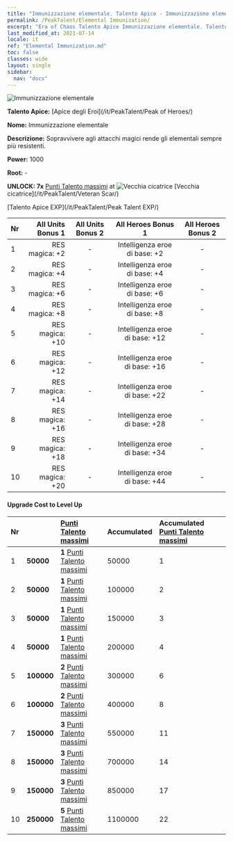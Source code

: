 ```yaml
---
title: "Immunizzazione elementale. Talento Apice - Immunizzazione elementale"
permalink: /PeakTalent/Elemental Immunization/
excerpt: "Era of Chaos Talento Apice Immunizzazione elementale. Talento Apice Immunizzazione elementale. Immunizzazione elementale"
last_modified_at: 2021-07-14
locale: it
ref: "Elemental Immunization.md"
toc: false
classes: wide
layout: single
sidebar:
  nav: "docs"
---
```


  ![Immunizzazione elementale](/images/pt/talent_1004.png)

  **Talento Apice:** [Apice degli Eroi](/it/PeakTalent/Peak of Heroes/)

  **Nome:** Immunizzazione elementale

  **Descrizione:** Sopravvivere agli attacchi magici rende gli elementali sempre più resistenti.

  **Power:** 1000

  **Root:** -

  **UNLOCK: 7x** [Punti Talento massimi](/ItemsIT/con_934/) at ![Vecchia cicatrice](/images/pt/talent_1003.png) [Vecchia cicatrice](/it/PeakTalent/Veteran Scar/)

  [Talento Apice EXP](/it/PeakTalent/Peak Talent EXP/)

  | Nr | All Units Bonus 1 | All Units Bonus 2 | All Heroes Bonus 1 | All Heroes Bonus 2 |
  |:---|--------------:|:-------------:|:-------------:|:-------------:|
  | 1 | RES magica: +2 | - | Intelligenza eroe di base: +2 | - |
  | 2 | RES magica: +4 | - | Intelligenza eroe di base: +4 | - |
  | 3 | RES magica: +6 | - | Intelligenza eroe di base: +6 | - |
  | 4 | RES magica: +8 | - | Intelligenza eroe di base: +8 | - |
  | 5 | RES magica: +10 | - | Intelligenza eroe di base: +12 | - |
  | 6 | RES magica: +12 | - | Intelligenza eroe di base: +16 | - |
  | 7 | RES magica: +14 | - | Intelligenza eroe di base: +22 | - |
  | 8 | RES magica: +16 | - | Intelligenza eroe di base: +28 | - |
  | 9 | RES magica: +18 | - | Intelligenza eroe di base: +34 | - |
  | 10 | RES magica: +20 | - | Intelligenza eroe di base: +44 | - |


#### Upgrade Cost to Level Up

  | Nr | <i class="fas fa-coins"/> | [Punti Talento massimi](/ItemsIT/con_934/) | Accumulated <i class="fas fa-coins"/> | Accumulated [Punti Talento massimi](/ItemsIT/con_934/) |
  |:---|:--------------|:-------------|:-------------|:-------------|
  | 1 | **50000** | **1** [Punti Talento massimi](/ItemsIT/con_934/) | 50000 | 1 |
  | 2 | **50000** | **1** [Punti Talento massimi](/ItemsIT/con_934/) | 100000 | 2 |
  | 3 | **50000** | **1** [Punti Talento massimi](/ItemsIT/con_934/) | 150000 | 3 |
  | 4 | **50000** | **1** [Punti Talento massimi](/ItemsIT/con_934/) | 200000 | 4 |
  | 5 | **100000** | **2** [Punti Talento massimi](/ItemsIT/con_934/) | 300000 | 6 |
  | 6 | **100000** | **2** [Punti Talento massimi](/ItemsIT/con_934/) | 400000 | 8 |
  | 7 | **150000** | **3** [Punti Talento massimi](/ItemsIT/con_934/) | 550000 | 11 |
  | 8 | **150000** | **3** [Punti Talento massimi](/ItemsIT/con_934/) | 700000 | 14 |
  | 9 | **150000** | **3** [Punti Talento massimi](/ItemsIT/con_934/) | 850000 | 17 |
  | 10 | **250000** | **5** [Punti Talento massimi](/ItemsIT/con_934/) | 1100000 | 22 |
